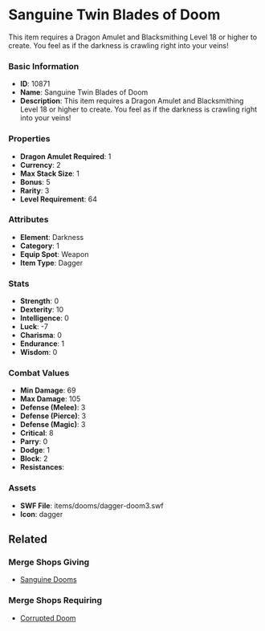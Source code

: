 # Sanguine Twin Blades of Doom

This item requires a Dragon Amulet and Blacksmithing Level 18 or higher to create. You feel as if the darkness is crawling right into your veins!

### Basic Information

- **ID**: 10871
- **Name**: Sanguine Twin Blades of Doom
- **Description**: This item requires a Dragon Amulet and Blacksmithing Level 18 or higher to create. You feel as if the darkness is crawling right into your veins!

### Properties

- **Dragon Amulet Required**: 1
- **Currency**: 2
- **Max Stack Size**: 1
- **Bonus**: 5
- **Rarity**: 3
- **Level Requirement**: 64

### Attributes

- **Element**: Darkness
- **Category**: 1
- **Equip Spot**: Weapon
- **Item Type**: Dagger

### Stats

- **Strength**: 0
- **Dexterity**: 10
- **Intelligence**: 0
- **Luck**: -7
- **Charisma**: 0
- **Endurance**: 1
- **Wisdom**: 0

### Combat Values

- **Min Damage**: 69
- **Max Damage**: 105
- **Defense (Melee)**: 3
- **Defense (Pierce)**: 3
- **Defense (Magic)**: 3
- **Critical**: 8
- **Parry**: 0
- **Dodge**: 1
- **Block**: 2
- **Resistances**: 

### Assets

- **SWF File**: items/dooms/dagger-doom3.swf
- **Icon**: dagger

## Related

### Merge Shops Giving

- [Sanguine Dooms](../merge-shops/194-sanguine-dooms.md)

### Merge Shops Requiring

- [Corrupted Doom](../merge-shops/236-corrupted-doom.md)


